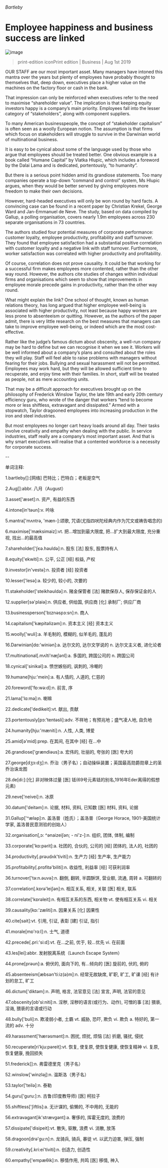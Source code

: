 ###### Bartleby
# Employee happiness and business success are linked 
![image](images/20190803_WBD001.jpg) 
> print-edition iconPrint edition | Business | Aug 1st 2019 
OUR STAFF are our most important asset. Many managers have intoned this mantra over the years but plenty of employees have probably thought to themselves that, deep down, executives place a higher value on the machines on the factory floor or cash in the bank. 
That impression can only be reinforced when executives refer to the need to maximise “shareholder value”. The implication is that keeping equity investors happy is a company’s main priority. Employees fall into the lesser category of “stakeholders”, along with component suppliers. 
To many American businesspeople, the concept of “stakeholder capitalism” is often seen as a woolly European notion. The assumption is that firms which focus on stakeholders will struggle to survive in the Darwinian world of multinational business. 
It is easy to be cynical about some of the language used by those who argue that employees should be treated better. One obvious example is a book called “Humane Capital” by Vlatka Hlupic, which includes a foreword by the Dalai Lama and is dedicated, portentously, “to humanity”. 
But there is a serious point hidden amid its grandiose statements. Too many companies operate a top-down “command and control” system, Ms Hlupic argues, when they would be better served by giving employees more freedom to make their own decisions. 
However, hard-headed executives will only be won round by hard facts. A convincing case can be found in a recent paper by Christian Krekel, George Ward and Jan-Emmanuel de Neve. The study, based on data compiled by Gallup, a polling organisation, covers nearly 1.9m employees across 230 separate organisations in 73 countries. 
The authors studied four potential measures of corporate performance: customer loyalty, employee productivity, profitability and staff turnover. They found that employee satisfaction had a substantial positive correlation with customer loyalty and a negative link with staff turnover. Furthermore, worker satisfaction was correlated with higher productivity and profitability. 
Of course, correlation does not prove causality. It could be that working for a successful firm makes employees more contented, rather than the other way round. However, the authors cite studies of changes within individual firms and organisations which seem to show that improvements in employee morale precede gains in productivity, rather than the other way round. 
What might explain the link? One school of thought, known as human relations theory, has long argued that higher employee well-being is associated with higher productivity, not least because happy workers are less prone to absenteeism or quitting. However, as the authors of the paper admit, there is very little research on the best measures that managers can take to improve employee well-being, or indeed which are the most cost-effective. 
Rather like the judge’s famous dictum about obscenity, a well-run company may be hard to define but we can recognise it when we see it. Workers will be well informed about a company’s plans and consulted about the roles they will play. Staff will feel able to raise problems with managers without fearing for their jobs. Bullying and sexual harassment will not be permitted. Employees may work hard, but they will be allowed sufficient time to recuperate, and enjoy time with their families. In short, staff will be treated as people, not as mere accounting units. 
That may be a difficult approach for executives brought up on the philosophy of Frederick Winslow Taylor, the late 19th and early 20th century efficiency guru, who wrote of the danger that workers “tend to become more or less shiftless, extravagant and dissipated.” Armed with a stopwatch, Taylor dragooned employees into increasing production in the iron and steel industries. 
But most employees no longer cart heavy loads around all day. Their tasks involve creativity and empathy when dealing with the public. In service industries, staff really are a company’s most important asset. And that is why smart executives will realise that a contented workforce is a necessity for corporate success. 
-- 
 单词注释:
1.bartleby[]:[网络] 巴特比；巴特白；老板是空气 
2.Aug[]:abbr. 八月（August） 
3.asset['æset]:n. 资产, 有益的东西 
4.intone[in'tәun]:v. 吟咏 
5.mantra['mʌntrә, 'mæn-]:颂歌, 咒语(尤指四吠陀经典内作为咒文或祷告唱念的) 
6.maximise['mæksimaiz]:vt. 把...增加到最大限度, 把...扩大到最大限度, 充分重视, 找出...的最高值 
7.shareholder['ʃєә.hәuldә]:n. 股东 [法] 股东, 股票持有人 
8.equity['ekwiti]:n. 公平, 公正 [经] 权益, 产权 
9.investor[in'vestә]:n. 投资者 [经] 投资者 
10.lesser['lesә]:a. 较少的, 较小的, 次要的 
11.stakeholder['steikhәuldә]:n. 赌金保管者 [法] 赌款保存人, 保存保证金的人 
12.supplier[sә'plaiә]:n. 供应者, 供给国, 供应商 [化] 承制厂; 供应厂商 
13.businessperson['bɪznəspɜ:sn]:n. 商人 
14.capitalism['kæpitәlizәm]:n. 资本主义 [经] 资本主义 
15.woolly['wuli]:a. 羊毛制的, 模糊的, 似羊毛的, 蓬乱的 
16.Darwinian[dɑ:'winiәn]:a. 达尔文的, 达尔文学说的 n. 达尔文主义者, 进化论者 
17.multinational[.mʌlti'næʃәnl]:a. 多国的, 跨国公司的 n. 跨国公司 
18.cynical['sinikәl]:a. 愤世嫉俗的, 讽刺的, 冷嘲的 
19.humane[hju:'mein]:a. 有人情的, 人道的, 仁慈的 
20.foreword['fɒ:wә:d]:n. 前言, 序 
21.lama['lɑ:mә]:n. 喇嘛 
22.dedicate['dedikeit]:vt. 献出, 贡献 
23.portentously[pɔ:'tentəsli]:adv. 不祥地；有预兆地；盛气凌人地, 自负地 
24.humanity[hju:'mæniti]:n. 人性, 人类, 博爱 
25.amid[ә'mid]:prep. 在其间, 在其中 [经] 在...中 
26.grandiose['grændiәus]:a. 宏伟的, 壮丽的, 夸张的 [医] 夸大的 
27.george[dʒɔ:dʒ]:n. 乔治（男子名）；自动操纵装置；英国最高勋爵勋章上的圣乔治诛龙图 
28.de[di:]:[化] 非对映体过量 [医] 铥(69号元素铥的别名,1916年Eder离得的假想元素) 
29.neve['neivei]:n. 冰原 
30.datum['deitәm]:n. 论据, 材料, 资料, 已知数 [医] 材料, 资料, 论据 
31.Gallup['^ælәp]:n. 盖洛普（姓氏）；盖洛普（George Horace, 1901-美国统计学家, 盖洛普民意测验的创始人） 
32.organisation[,ɔ: ^әnaizeiʃən; - ni'z-]:n. 组织, 团体, 体制, 编制 
33.corporate['kɒ:pәrit]:a. 社团的, 合伙的, 公司的 [经] 团体的, 法人的, 社团的 
34.productivity[.prәudʌk'tiviti]:n. 生产力 [经] 生产率, 生产能力 
35.profitability[.prɒfitә'biliti]:n. 收益性, 利益率 [经] 可获利润率 
36.turnover['tә:n.әuvә]:n. 翻倒, 翻转, 半圆酥饼, 营业额, 流通, 周转 a. 可翻转的 
37.correlation[.kɒrә'leiʃәn]:n. 相互关系, 相关, 关联 [医] 相关, 联系 
38.correlate['kɒrәleit]:n. 有相互关系的东西, 相关物 vt. 使有相互关系 vi. 相关 
39.causality[kɒ:'zæliti]:n. 因果关系 [化] 因果性 
40.cite[sait]:vt. 引用, 引证, 表彰 [建] 引证, 指引 
41.morale[mɒ'rɑ:l]:n. 士气, 道德 
42.precede[.pri:'si:d]:vt. 在...之前, 优于, 较...优先 vi. 在前面 
43.les[lei]:abbr. 发射脱离系统（Launch Escape System） 
44.prone[prәun]:a. 俯伏的, 面向下的, 有...倾向的 [医] 旋前的, 伏的, 俯的 
45.absenteeism[æbsәn'ti:iz(ә)m]:n. 经常无故缺席, 旷职, 旷工, 旷课 [经] 有计划的怠工, 旷工 
46.dictum['diktәm]:n. 声明, 格言, 法官意见 [法] 宣言, 声明, 法官的意见 
47.obscenity[ɒb'si:niti]:n. 淫秽, 淫秽的语言(或行为、动作), 可憎的事 [法] 猥亵, 淫诲, 猥亵的言语或行动 
48.bully['buli]:n. 欺凌弱小者, 土霸 vt. 威胁, 恐吓, 欺负 vi. 欺负 a. 特好的, 第一流的 adv. 十分 
49.harassment['hærәsmәnt]:n. 困扰, 烦扰, 烦恼 [法] 折磨, 骚扰, 侵扰 
50.recuperate[ri'kju:pәreit]:vt. 恢复, 使复原, 使恢复健康, 使恢复精神 vi. 复原, 恢复健康, 挽回损失 
51.frederick[]:n. 弗雷德里克（男子名） 
52.winslow['winzlәj]:n. 温斯洛（男子名） 
53.taylor['teilә]:n. 泰勒 
54.guru['guru:]:n. 古鲁(印度教导师) [医] 柯拉子 
55.shiftless['ʃiftlis]:a. 无计谋的, 偷懒的, 不中用的, 无能的 
56.extravagant[ik'strævgәnt]:a. 奢侈的, 挥霍无度的, 浪费的 
57.dissipate['disipeit]:vt. 散失, 驱散, 浪费 vi. 消散, 放荡 
58.dragoon[drә'gu:n]:n. 龙骑兵, 骑兵, 暴徒 vt. 以武力迫害, 弹压, 强制 
59.creativity[.kri:ei'tiviti]:n. 创造力, 创造性 
60.empathy['empæθik]:n. 移情作用, 共鸣 [医] 移情, 神入 
